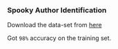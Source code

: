 ### Spooky Author Identification

Download the data-set from [here](https://www.kaggle.com/c/spooky-author-identification/data)

Got `98%` accuracy on the training set.
